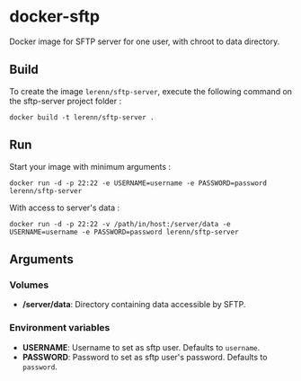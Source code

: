 # docker-sftp
Docker image for SFTP server for one user, with chroot to data directory.

## Build

To create the image `lerenn/sftp-server`, execute the following command on the sftp-server project folder :

    docker build -t lerenn/sftp-server .

## Run

Start your image with minimum arguments :

    docker run -d -p 22:22 -e USERNAME=username -e PASSWORD=password lerenn/sftp-server

With access to server's data :

    docker run -d -p 22:22 -v /path/in/host:/server/data -e USERNAME=username -e PASSWORD=password lerenn/sftp-server

## Arguments

### Volumes

* **/server/data**: Directory containing data accessible by SFTP.

### Environment variables

* **USERNAME**: Username to set as sftp user. Defaults to `username`.
* **PASSWORD**: Password to set as sftp user's password. Defaults to `password`.
